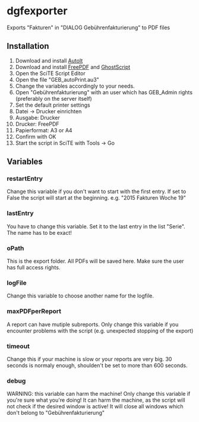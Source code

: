 # dgfexporter
Exports "Fakturen" in "DIALOG Gebührenfakturierung" to PDF files

## Installation
1. Download and install [AutoIt](https://www.autoitscript.com/site/autoit/)
2. Download and install [FreePDF](http://freepdfxp.de/index_de.html) and [GhostScript](http://www.ghostscript.com/download/gsdnld.html)
2. Open the SciTE Script Editor
3. Open the file "GEB_autoPrint.au3"
4. Change the variables accordingly to your needs.
5. Open "Gebührenfakturierung" with an user which has GEB_Admin rights (preferably on the server itself)
6. Set the default printer settings
  1. Datei -> Drucker einrichten
  2. Ausgabe: Drucker
  3. Drucker: FreePDF
  4. Papierformat: A3 or A4
  5. Confirm with OK
7. Start the script in SciTE with Tools -> Go

## Variables
### restartEntry
Change this variable if you don't want to start with the first entry. If set to False the script will start at the beginning. e.g. "2015 Fakturen Woche 19"

### lastEntry
You have to change this variable. Set it to the last entry in the list "Serie". The name has to be exact!

### oPath
This is the export folder. All PDFs will be saved here. Make sure the user has full access rights.

### logFile
Change this variable to choose another name for the logfile.

### maxPDFperReport
A report can have mutiple subreports. Only change this variable if you encounter problems with the script (e.g. unexpected stopping of the export)

### timeout
Change this if your machine is slow or your reports are very big. 30 seconds is normaly enough, shoulden't be set to more than 600 seconds.

### debug
WARNING: this variable can harm the machine!
Only change this variable if you're sure what you're doing! It can harm the machine, as the script will not check if the desired window is active! It will close all windows which don't belong to "Gebührenfakturierung"
